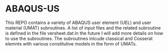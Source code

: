 # ABAQUS-US
This REPO contains a variety of ABAQUS user element (UEL) and user material (UMAT) subroutines. A list of input files and the related subroutine is defined in the file versheet.dat.In the future I will add more details on how to use the subroutines. The subroutines inlcude classical and Cosserat elemnts with various constitutive models in the form of UMATs.
